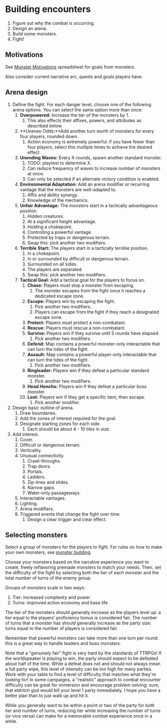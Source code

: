 # Building encounters

1. Figure out why the combat is occurring.
2. Design an arena.
3. Build some monsters.
4. Fight!

## Motivations

See [Monster Motivations](https://docs.google.com/spreadsheets/d/1KV15USBZ8DOAUen25lFb1FthHYcGYEkDrIpvTvHP8Yw/edit#gid=0) spreadsheet for goals from monsters.

Also consider current narrative arc, quests and goals players have.

## Arena design

1. Define the fight. For each danger level, choose one of the following arena options. You can select the same option more than once:
   1. **Overpowered:** Increase the tier of the monsters by 1.
      1. This also effects their affixes, powers, and attributes as described below.
   2. **Uneven Odds:**Add another turn worth of monsters for every four players, rounded down.
      1. Action economy is extremely powerful: if you have fewer than four players, select this multiple times to achieve the desired effect.
   3. **Unending Waves:** Every X rounds, spawn another standard monster.
      1. TODO: playtest to determine X.
      2. Can reduce frequency of waves to increase number of monsters at once.
      3. Can only be selected if an alternate victory condition is enabled.
   4. **Environmental Adaptation:** Add an arena modifier or recurring vantage that the monsters are well-adapted to.
      1. Affix and ability synergy.
      2. Knowledge of the mechanics.
   5. **Unfair Advantage:** The monsters start in a tactically advantageous position.
      1. Hidden creatures.
      2. At a significant height advantage.
      3. Holding a chokepoint.
      4. Controlling a powerful vantage.
      5. Protected by traps or dangerous terrain.
      6. Swap this: pick another two modifiers.
   6. **Terrible Start:** The players start in a tactically terrible position.
      1. In a chokepoint.
      2. In or surrounded by difficult or dangerous terrain.
      3. Surrounded on all sides.
      4. The players are separated.
      5. Swap this: pick another two modifiers.
   7. **Tactical Goal:** Add a tactical goal for the players to focus on.
      1. **Chase:** Players must stop a monster from escaping.
         1. The monster escapes from the fight once it reaches a dedicated escape zone.
      2. **Escape:** Players win by escaping the fight.
         1. Pick another two modifiers.
         2. Players can escape from the fight if they reach a designated escape zone.
      3. **Protect:** Players must protect a non-combatant.
      4. **Rescue:** Players must rescue a non-combatant.
      5. **Survive:** Players win if they survive until 5 rounds have elapsed.
         1. Pick another two modifiers.
      6. **Defend:** Map contains a powerful monster-only interactable that can turn the tides of the fight.
      7. **Assault:** Map contains a powerful player-only interactable that can turn the tides of the fight.
         1. Pick another two modifiers.
      8. **Ringleader:** Players win if they defeat a particular standard monster.
         1. Pick another two modifiers.
      9. **Head Honcho:** Players win if they defeat a particular boss monster.
      10. **Loot:** Players win if they get a specific item, then escape.
          1. Pick another modifier.
2. Design basic outline of arena.
   1. Draw boundaries.
   2. Add the zones of interest required for the goal.
   3. Designate starting zones for each side.
      1. Each should be about 4 - 10 tiles in size.
3. Add interest.
   1. Cover.
   2. Difficult or dangerous terrain.
   3. Verticality.
   4. Unusual connectivity.
      1. Crawl-throughs.
      2. Trap doors.
      3. Portals.
      4. Ladders.
      5. Zip-lines and slides.
      6. Narrow gaps.
      7. Water-only passageways.
   5. Interactable vantages.
   6. Lighting.
   7. Arena modifiers.
   8. Triggered events that change the fight over time.
      1. Design a clear trigger and clear effect.

## Selecting monsters

Select a group of monsters for the players to fight.
For rules on how to make your own monsters, see [monster building](monster-building.md).

Choose your monsters based on the narrative experience you want to create, freely reflavoring premade monsters to match your needs.
Then, set the difficulty of the fight by selecting both the tier of each monster and the total number of turns of the enemy group.

Groups of monsters scale in two ways:

1. Tier: increased complexity and power
2. Turns: improved action economy and base life

The tier of the monsters should generally increase as the players level up: a tier equal to the players' proficiency bonus is considered fair.
The number of turns that a monster has should generally increase as the party size: turns equal to the number of players is considered fair.

Remember that powerful monsters can take more than one turn per round: this is a great way to handle leaders and boss monsters.

Note that a "genuinely fair" fight is very hard by the standards of TTRPGs!
If the worldspeaker is playing to win, the party should expect to be defeated about half of the time.
While a defeat does not and should not always mean a full party wipe, this level of intensity can be too high for many parties.
Work with your table to find a level of difficulty that matches what they're looking for!
In some campaigns, a "realistic" approach to combat encounter difficulty can be great for immersion and encourage problem solving:
sure, that eldritch god *would* kill your level 1 party immediately. I hope you have a better plan than to just walk up and hit it.

While you generally want to be within a point or two of the party for both tier and number of turns,
reducing tier while increasing the number of turns (or vice versa) can make for a memorable combat experience once in a while.
